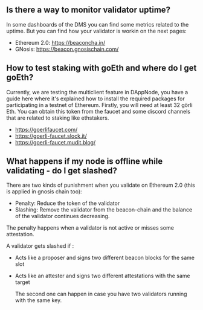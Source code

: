 ## Is there a way to monitor validator uptime?

In some dashboards of the DMS you can find some metrics related to the uptime. But you can find how your validator is workin on the next pages:

- Ethereum 2.0: https://beaconcha.in/
- GNosis: https://beacon.gnosischain.com/

## How to test staking with goEth and where do I get goEth?

Currently, we are testing the multiclient feature in DAppNode, you have a guide here where it's explained how to install the required packages for participating in a testnet of Ethereum.
Firstly, you will need at least 32 görli Eth. You can obtain this token from the faucet and some discord channels that are related to staking like ethstakers.

- https://goerlifaucet.com/
- https://goerli-faucet.slock.it/
- https://goerli-faucet.mudit.blog/

## What happens if my node is offline while validating - do I get slashed?

There are two kinds of punishment when you validate on Ethereum 2.0 (this is applied in gnosis chain too):

- Penalty: Reduce the token of the validator
- Slashing: Remove the validator from the beacon-chain and the balance of the validator continues decreasing.

The penalty happens when a validator is not active or misses some attestation.

A validator gets slashed if :

- Acts like a proposer and signs two different beacon blocks for the same slot
- Acts like an attester and signs two different attestations with the same target

  The second one can happen in case you have two validators running with the same key.
